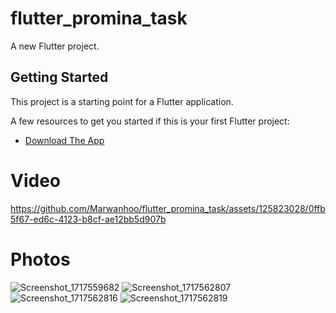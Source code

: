 # flutter_promina_task

A new Flutter project.

## Getting Started

This project is a starting point for a Flutter application.

A few resources to get you started if this is your first Flutter project:

- [Download The App](https://github.com/Marwanhoo/flutter_promina_task/releases/download/promina/app-release.apk)


# Video
https://github.com/Marwanhoo/flutter_promina_task/assets/125823028/0ffb5f67-ed6c-4123-b8cf-ae12bb5d907b

# Photos
![Screenshot_1717559682](https://github.com/Marwanhoo/flutter_promina_task/assets/125823028/f1e1e51e-97df-460c-9cb6-d19ad2f9d875)
![Screenshot_1717562807](https://github.com/Marwanhoo/flutter_promina_task/assets/125823028/d4472b4b-0aaa-4b17-93ae-cb67752e97b8)
![Screenshot_1717562816](https://github.com/Marwanhoo/flutter_promina_task/assets/125823028/dbe46ed0-458b-4302-87f2-80897e80fc89)
![Screenshot_1717562819](https://github.com/Marwanhoo/flutter_promina_task/assets/125823028/fbe47b48-01be-4d1a-afe7-a35ae691ebe0)
